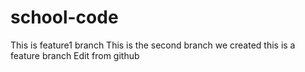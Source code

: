 # school-code

This is feature1 branch
This is the second branch we created
this is a feature branch
Edit from github
